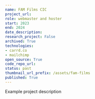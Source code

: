 ```yaml
---
name: FAM Films CIC
project_url: 
role: webmaster and hoster
start: 2023
end: 2024
date_description: 
research_project: False
archived: True
technologies: 
- carrd.co
- mailchimp
open_source: True
code_repo_url: 
status: past
thumbnail_url_prefix: /assets/fam-films
published: True
---
```

Example project description